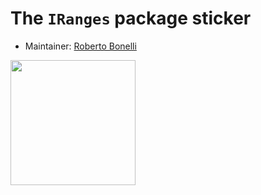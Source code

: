 # The `IRanges` package sticker

* Maintainer: [Roberto Bonelli](https://github.com/Robbie90/)

<img src=IRanges.png height="200">
